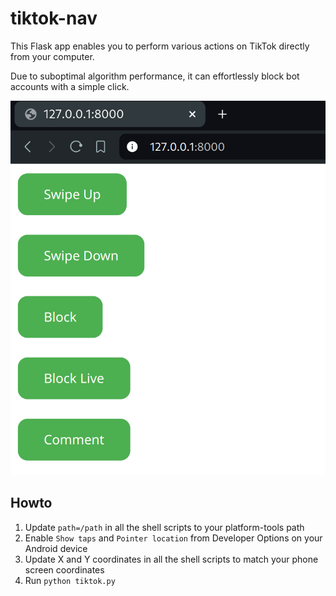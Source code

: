 # tiktok-nav

This Flask app enables you to perform various actions on TikTok directly from your computer. 

Due to suboptimal algorithm performance, it can effortlessly block bot accounts with a simple click.

![nav](https://github.com/NQevxvEtg/tiktok-nav/blob/main/app.png)

## Howto 
1. Update `path=/path` in all the shell scripts to your platform-tools path
2. Enable `Show taps` and `Pointer location` from Developer Options on your Android device
3. Update X and Y coordinates in all the shell scripts to match your phone screen coordinates
4. Run `python tiktok.py`
